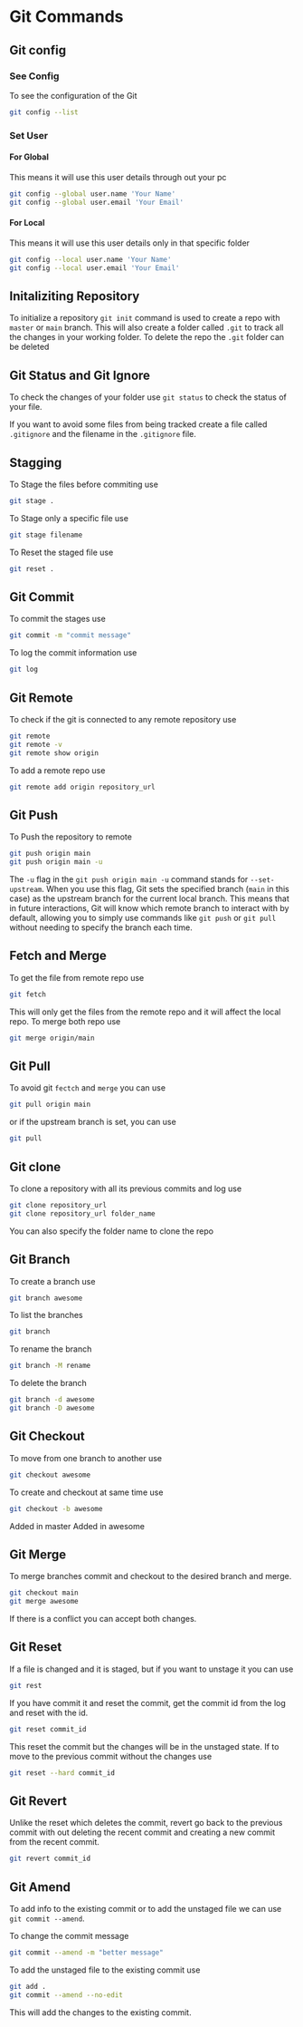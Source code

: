 # Git Commands

## Git config

### See Config

To see the configuration of the Git

```bash
git config --list
```

### Set User

#### For Global

This means it will use this user details through out your pc

```bash
git config --global user.name 'Your Name'
git config --global user.email 'Your Email'
```

#### For Local

This means it will use this user details only in that specific folder

```bash
git config --local user.name 'Your Name'
git config --local user.email 'Your Email'
```

## Initaliziting Repository

To initialize a repository `git init` command is used to create a repo with `master` or `main` branch.
This will also create a folder called `.git` to track all the changes in your working folder. To delete the repo the `.git` folder can be deleted

## Git Status and Git Ignore

To check the changes of your folder use `git status` to check the status of your file.

If you want to avoid some files from being tracked create a file called `.gitignore` and the filename in the `.gitignore` file.

## Stagging

To Stage the files before commiting use

```bash
git stage .
```

To Stage only a specific file use

```bash
git stage filename
```

To Reset the staged file use

```bash
git reset .
```

## Git Commit

To commit the stages use

```bash
git commit -m "commit message"
```

To log the commit information use

```bash
git log
```

## Git Remote

To check if the git is connected to any remote repository use

```bash
git remote
git remote -v
git remote show origin
```

To add a remote repo use

```bash
git remote add origin repository_url
```

## Git Push

To Push the repository to remote

```bash
git push origin main
git push origin main -u
```

The `-u` flag in the `git push origin main -u` command stands for `--set-upstream`. When you use this flag, Git sets the specified branch (`main` in this case) as the upstream branch for the current local branch. This means that in future interactions, Git will know which remote branch to interact with by default, allowing you to simply use commands like `git push` or `git pull` without needing to specify the branch each time.

## Fetch and Merge

To get the file from remote repo use

```bash
git fetch
```

This will only get the files from the remote repo and it will affect the local repo. To merge both repo use

```bash
git merge origin/main
```

## Git Pull

To avoid git `fectch` and `merge` you can use

```bash
git pull origin main
```

or if the upstream branch is set, you can use

```bash
git pull
```

## Git clone

To clone a repository with all its previous commits and log use

```bash
git clone repository_url
git clone repository_url folder_name
```

You can also specify the folder name to clone the repo

## Git Branch

To create a branch use

```bash
git branch awesome
```

To list the branches

```bash
git branch
```

To rename the branch

```bash
git branch -M rename
```

To delete the branch

```bash
git branch -d awesome
git branch -D awesome
```

## Git Checkout

To move from one branch to another use

```bash
git checkout awesome
```

To create and checkout at same time use

```bash
git checkout -b awesome
```

Added in master
Added in awesome

## Git Merge

To merge branches commit and checkout to the desired branch and merge.

```bash
git checkout main
git merge awesome
```

If there is a conflict you can accept both changes.

## Git Reset

If a file is changed and it is staged, but if you want to unstage it you can use

```bash
git rest
```

If you have commit it and reset the commit, get the commit id from the log and reset with the id.

```bash
git reset commit_id
```

This reset the commit but the changes will be in the unstaged state. If to move to the previous commit without the changes use

```bash
git reset --hard commit_id
```

## Git Revert

Unlike the reset which deletes the commit, revert go back to the previous commit with out deleting the recent commit and creating a new commit from the recent commit.

```bash
git revert commit_id
```

## Git Amend

To add info to the existing commit or to add the unstaged file we can use `git commit --amend`.

To change the commit message

```bash
git commit --amend -m "better message"
```

To add the unstaged file to the existing commit use

```bash
git add .
git commit --amend --no-edit
```

This will add the changes to the existing commit.
